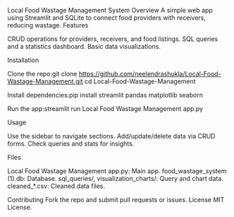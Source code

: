 Local Food Wastage Management System
Overview
A simple web app using Streamlit and SQLite to connect food providers with receivers, reducing wastage.
Features

CRUD operations for providers, receivers, and food listings.
SQL queries and a statistics dashboard.
Basic data visualizations.

Installation

Clone the repo:git clone https://github.com/neelendrashukla/Local-Food-Wastage-Management.git
cd Local-Food-Wastage-Management


Install dependencies:pip install streamlit pandas matplotlib seaborn


Run the app:streamlit run Local Food Wastage Management app.py



Usage

Use the sidebar to navigate sections.
Add/update/delete data via CRUD forms.
Check queries and stats for insights.

Files

Local Food Wastage Management app.py: Main app.
food_wastage_system (1).db: Database.
sql_queries/, visualization_charts/: Query and chart data.
cleaned_*.csv: Cleaned data files.

Contributing
Fork the repo and submit pull requests or issues.
License
MIT License.
